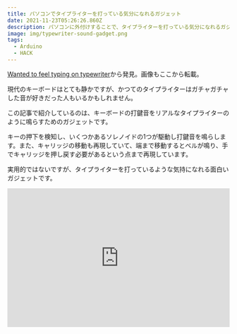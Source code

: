 ```yaml
---
title: パソコンでタイプライターを打っている気分になれるガジェット
date: 2021-11-23T05:26:26.860Z
description: パソコンに外付けすることで、タイプライターを打っている気分になれるガジェットを紹介します。
image: img/typewriter-sound-gadget.png
tags:
  - Arduino
  - HACK
---
```

[Wanted to feel typing on typewriter](https://hackaday.io/project/171255-wanted-to-feel-typing-on-typewriter)から発見。画像もここから転載。

現代のキーボードはとても静かですが、かつてのタイプライターはガチャガチャした音が好きだった人もいるかもしれません。

この記事で紹介しているのは、キーボードの打鍵音をリアルなタイプライターのように鳴らすためのガジェットです。

キーの押下を検知し、いくつかあるソレノイドの1つが駆動し打鍵音を鳴らします。また、キャリッジの移動も再現していて、端まで移動するとベルが鳴り、手でキャリッジを押し戻す必要があるという点まで再現しています。

実用的ではないですが、タイプライターを打っているような気持になれる面白いガジェットです。

<iframe width="100%" height="315" src="https://www.youtube.com/embed/YEBAWhfNEB8" title="YouTube video player" frameborder="0" allow="accelerometer; autoplay; clipboard-write; encrypted-media; gyroscope; picture-in-picture" allowfullscreen></iframe>